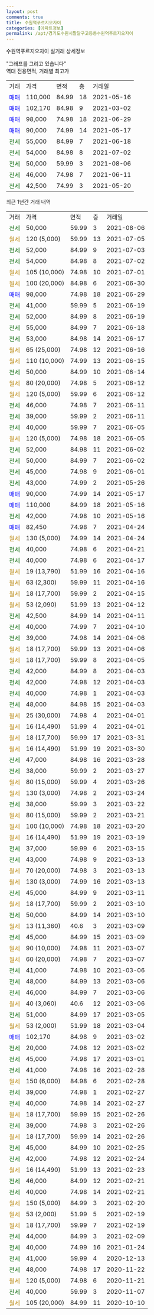 ```yaml
---
layout: post
comments: true
title: 수원역푸르지오자이
categories: [아파트정보]
permalink: /apt/경기도수원시팔달구고등동수원역푸르지오자이
---
```


수원역푸르지오자이 실거래 상세정보

<script type="text/javascript">
  google.charts.load('current', {'packages':['line', 'corechart']});
  google.charts.setOnLoadCallback(drawChart);

  function drawChart() {
    var data = new google.visualization.DataTable();
    data.addColumn('date', '거래일');
    data.addColumn('number', "매매");
    data.addColumn('number', "전세");
    data.addColumn('number', "전매");

    data.addRows([[new Date(Date.parse("2021-08-06")), null, 50000, null], [new Date(Date.parse("2021-07-05")), null, null, null], [new Date(Date.parse("2021-07-03")), null, 52000, null], [new Date(Date.parse("2021-07-02")), null, 54000, null], [new Date(Date.parse("2021-07-01")), null, null, null], [new Date(Date.parse("2021-06-30")), null, null, null], [new Date(Date.parse("2021-06-29")), 98000, null, null], [new Date(Date.parse("2021-06-19")), null, 41000, null], [new Date(Date.parse("2021-06-19")), null, 52000, null], [new Date(Date.parse("2021-06-18")), null, 55000, null], [new Date(Date.parse("2021-06-17")), null, 53000, null], [new Date(Date.parse("2021-06-16")), null, null, null], [new Date(Date.parse("2021-06-15")), null, null, null], [new Date(Date.parse("2021-06-14")), null, 50000, null], [new Date(Date.parse("2021-06-12")), null, null, null], [new Date(Date.parse("2021-06-12")), null, null, null], [new Date(Date.parse("2021-06-11")), null, 46000, null], [new Date(Date.parse("2021-06-11")), null, 39000, null], [new Date(Date.parse("2021-06-05")), null, 40000, null], [new Date(Date.parse("2021-06-05")), null, null, null], [new Date(Date.parse("2021-06-02")), null, 52000, null], [new Date(Date.parse("2021-06-02")), null, 50000, null], [new Date(Date.parse("2021-06-01")), null, 45000, null], [new Date(Date.parse("2021-05-26")), null, 43000, null], [new Date(Date.parse("2021-05-17")), 90000, null, null], [new Date(Date.parse("2021-05-16")), 110000, null, null], [new Date(Date.parse("2021-05-16")), null, 42000, null], [new Date(Date.parse("2021-04-24")), 82450, null, null], [new Date(Date.parse("2021-04-24")), null, null, null], [new Date(Date.parse("2021-04-21")), null, 40000, null], [new Date(Date.parse("2021-04-17")), null, 40000, null], [new Date(Date.parse("2021-04-16")), null, null, null], [new Date(Date.parse("2021-04-16")), null, null, null], [new Date(Date.parse("2021-04-15")), null, null, null], [new Date(Date.parse("2021-04-12")), null, null, null], [new Date(Date.parse("2021-04-11")), null, 42500, null], [new Date(Date.parse("2021-04-10")), null, 40000, null], [new Date(Date.parse("2021-04-06")), null, 39000, null], [new Date(Date.parse("2021-04-06")), null, null, null], [new Date(Date.parse("2021-04-05")), null, null, null], [new Date(Date.parse("2021-04-03")), null, 42000, null], [new Date(Date.parse("2021-04-03")), null, 42000, null], [new Date(Date.parse("2021-04-03")), null, 40000, null], [new Date(Date.parse("2021-04-03")), null, 48000, null], [new Date(Date.parse("2021-04-01")), null, null, null], [new Date(Date.parse("2021-04-01")), null, null, null], [new Date(Date.parse("2021-03-31")), null, null, null], [new Date(Date.parse("2021-03-30")), null, null, null], [new Date(Date.parse("2021-03-28")), null, 47000, null], [new Date(Date.parse("2021-03-27")), null, 38000, null], [new Date(Date.parse("2021-03-26")), null, null, null], [new Date(Date.parse("2021-03-24")), null, null, null], [new Date(Date.parse("2021-03-22")), null, 38000, null], [new Date(Date.parse("2021-03-21")), null, null, null], [new Date(Date.parse("2021-03-20")), null, null, null], [new Date(Date.parse("2021-03-19")), null, null, null], [new Date(Date.parse("2021-03-15")), null, 37000, null], [new Date(Date.parse("2021-03-13")), null, 43000, null], [new Date(Date.parse("2021-03-13")), null, null, null], [new Date(Date.parse("2021-03-13")), null, null, null], [new Date(Date.parse("2021-03-11")), null, 45000, null], [new Date(Date.parse("2021-03-10")), null, null, null], [new Date(Date.parse("2021-03-10")), null, 50000, null], [new Date(Date.parse("2021-03-09")), null, null, null], [new Date(Date.parse("2021-03-09")), null, 45000, null], [new Date(Date.parse("2021-03-07")), null, null, null], [new Date(Date.parse("2021-03-07")), null, null, null], [new Date(Date.parse("2021-03-06")), null, 41000, null], [new Date(Date.parse("2021-03-06")), null, 48000, null], [new Date(Date.parse("2021-03-06")), null, 46000, null], [new Date(Date.parse("2021-03-06")), null, null, null], [new Date(Date.parse("2021-03-05")), null, 51000, null], [new Date(Date.parse("2021-03-04")), null, null, null], [new Date(Date.parse("2021-03-02")), 102170, null, null], [new Date(Date.parse("2021-03-02")), null, 20000, null], [new Date(Date.parse("2021-03-01")), null, 45000, null], [new Date(Date.parse("2021-02-28")), null, 41000, null], [new Date(Date.parse("2021-02-28")), null, null, null], [new Date(Date.parse("2021-02-27")), null, 39000, null], [new Date(Date.parse("2021-02-27")), null, 40000, null], [new Date(Date.parse("2021-02-26")), null, null, null], [new Date(Date.parse("2021-02-26")), null, 39000, null], [new Date(Date.parse("2021-02-26")), null, null, null], [new Date(Date.parse("2021-02-25")), null, 45000, null], [new Date(Date.parse("2021-02-24")), null, 42000, null], [new Date(Date.parse("2021-02-23")), null, null, null], [new Date(Date.parse("2021-02-21")), null, 46000, null], [new Date(Date.parse("2021-02-21")), null, 40000, null], [new Date(Date.parse("2021-02-20")), null, null, null], [new Date(Date.parse("2021-02-19")), null, null, null], [new Date(Date.parse("2021-02-19")), null, null, null], [new Date(Date.parse("2021-02-09")), null, 44000, null], [new Date(Date.parse("2021-01-24")), null, 40000, null], [new Date(Date.parse("2020-12-13")), null, 41000, null], [new Date(Date.parse("2020-11-22")), null, 48000, null], [new Date(Date.parse("2020-11-21")), null, null, null], [new Date(Date.parse("2020-11-07")), null, 40000, null], [new Date(Date.parse("2020-10-10")), null, null, null]]);

    var options = {
      hAxis: {
        format: 'yyyy/MM/dd'
      },    
      lineWidth: 0,
      pointsVisible: true,    
      title: '최근 1년간 유형별 실거래가 분포',
      legend: { position: 'bottom' }
    };

    var formatter = new google.visualization.NumberFormat({pattern:'###,###'} );
    formatter.format(data, 1);
    formatter.format(data, 2);
    
    setTimeout(function() {
        var chart = new google.visualization.LineChart(document.getElementById('columnchart_material'));
        chart.draw(data, (options));
        document.getElementById('loading').style.display = 'none';
    }, 1000);
  }
</script>


<div id="loading" style="z-index:20; display: block; margin-left: 0px">"그래프를 그리고 있습니다"</div>
<div id="columnchart_material" style="width: 95%; margin-left: 0px; display: block"></div>
<!-- contents start -->
역대 전용면적, 거래별 최고가
<table class="sortable">
    <tr>
      <td>거래</td>
      <td>가격</td>
      <td>면적</td>
      <td>층</td>
      <td>거래일</td>
    </tr>
        <tr>
          <td><a style="color: blue">매매</a></td>
          <td>110,000</td>
          <td>84.99</td>
          <td>18</td>
          <td>2021-05-16</td>
        </tr>            <tr>
          <td><a style="color: blue">매매</a></td>
          <td>102,170</td>
          <td>84.98</td>
          <td>9</td>
          <td>2021-03-02</td>
        </tr>            <tr>
          <td><a style="color: blue">매매</a></td>
          <td>98,000</td>
          <td>74.98</td>
          <td>18</td>
          <td>2021-06-29</td>
        </tr>            <tr>
          <td><a style="color: blue">매매</a></td>
          <td>90,000</td>
          <td>74.99</td>
          <td>14</td>
          <td>2021-05-17</td>
        </tr>        
        <tr>
              <td><a style="color: darkgreen">전세</a></td>
              <td>55,000</td>
              <td>84.99</td>
              <td>7</td>
              <td>2021-06-18</td>
            </tr>            <tr>
              <td><a style="color: darkgreen">전세</a></td>
              <td>54,000</td>
              <td>84.98</td>
              <td>8</td>
              <td>2021-07-02</td>
            </tr>            <tr>
              <td><a style="color: darkgreen">전세</a></td>
              <td>50,000</td>
              <td>59.99</td>
              <td>3</td>
              <td>2021-08-06</td>
            </tr>            <tr>
              <td><a style="color: darkgreen">전세</a></td>
              <td>46,000</td>
              <td>74.98</td>
              <td>7</td>
              <td>2021-06-11</td>
            </tr>            <tr>
              <td><a style="color: darkgreen">전세</a></td>
              <td>42,500</td>
              <td>74.99</td>
              <td>3</td>
              <td>2021-05-20</td>
            </tr>        
    
</table>

최근 1년간 거래 내역

<table class="sortable">
    <tr>
      <td>거래</td>
      <td>가격</td>
      <td>면적</td>
      <td>층</td>
      <td>거래일</td>
    </tr>
    <tr>
      <td><a style="color: darkgreen">전세</a></td>
      <td>50,000</td>
      <td>59.99</td>
      <td>3</td>
      <td>2021-08-06</td>
    </tr>          <tr>
      <td><a style="color: darkgoldenrod">월세</a></td>
      <td>120 (5,000)</td>
      <td>59.99</td>
      <td>13</td>
      <td>2021-07-05</td>
    </tr>          <tr>
      <td><a style="color: darkgreen">전세</a></td>
      <td>52,000</td>
      <td>84.99</td>
      <td>9</td>
      <td>2021-07-03</td>
    </tr>          <tr>
      <td><a style="color: darkgreen">전세</a></td>
      <td>54,000</td>
      <td>84.98</td>
      <td>8</td>
      <td>2021-07-02</td>
    </tr>          <tr>
      <td><a style="color: darkgoldenrod">월세</a></td>
      <td>105 (10,000)</td>
      <td>74.98</td>
      <td>10</td>
      <td>2021-07-01</td>
    </tr>          <tr>
      <td><a style="color: darkgoldenrod">월세</a></td>
      <td>100 (20,000)</td>
      <td>84.98</td>
      <td>6</td>
      <td>2021-06-30</td>
    </tr>          <tr>
      <td><a style="color: blue">매매</a></td>
      <td>98,000</td>
      <td>74.98</td>
      <td>18</td>
      <td>2021-06-29</td>
    </tr>          <tr>
      <td><a style="color: darkgreen">전세</a></td>
      <td>41,000</td>
      <td>59.99</td>
      <td>5</td>
      <td>2021-06-19</td>
    </tr>          <tr>
      <td><a style="color: darkgreen">전세</a></td>
      <td>52,000</td>
      <td>84.99</td>
      <td>8</td>
      <td>2021-06-19</td>
    </tr>          <tr>
      <td><a style="color: darkgreen">전세</a></td>
      <td>55,000</td>
      <td>84.99</td>
      <td>7</td>
      <td>2021-06-18</td>
    </tr>          <tr>
      <td><a style="color: darkgreen">전세</a></td>
      <td>53,000</td>
      <td>84.98</td>
      <td>14</td>
      <td>2021-06-17</td>
    </tr>          <tr>
      <td><a style="color: darkgoldenrod">월세</a></td>
      <td>65 (25,000)</td>
      <td>74.98</td>
      <td>12</td>
      <td>2021-06-16</td>
    </tr>          <tr>
      <td><a style="color: darkgoldenrod">월세</a></td>
      <td>110 (10,000)</td>
      <td>74.99</td>
      <td>13</td>
      <td>2021-06-15</td>
    </tr>          <tr>
      <td><a style="color: darkgreen">전세</a></td>
      <td>50,000</td>
      <td>84.99</td>
      <td>10</td>
      <td>2021-06-14</td>
    </tr>          <tr>
      <td><a style="color: darkgoldenrod">월세</a></td>
      <td>80 (20,000)</td>
      <td>74.98</td>
      <td>5</td>
      <td>2021-06-12</td>
    </tr>          <tr>
      <td><a style="color: darkgoldenrod">월세</a></td>
      <td>120 (5,000)</td>
      <td>59.99</td>
      <td>6</td>
      <td>2021-06-12</td>
    </tr>          <tr>
      <td><a style="color: darkgreen">전세</a></td>
      <td>46,000</td>
      <td>74.98</td>
      <td>7</td>
      <td>2021-06-11</td>
    </tr>          <tr>
      <td><a style="color: darkgreen">전세</a></td>
      <td>39,000</td>
      <td>59.99</td>
      <td>2</td>
      <td>2021-06-11</td>
    </tr>          <tr>
      <td><a style="color: darkgreen">전세</a></td>
      <td>40,000</td>
      <td>59.99</td>
      <td>7</td>
      <td>2021-06-05</td>
    </tr>          <tr>
      <td><a style="color: darkgoldenrod">월세</a></td>
      <td>120 (5,000)</td>
      <td>74.98</td>
      <td>18</td>
      <td>2021-06-05</td>
    </tr>          <tr>
      <td><a style="color: darkgreen">전세</a></td>
      <td>52,000</td>
      <td>84.98</td>
      <td>11</td>
      <td>2021-06-02</td>
    </tr>          <tr>
      <td><a style="color: darkgreen">전세</a></td>
      <td>50,000</td>
      <td>84.99</td>
      <td>7</td>
      <td>2021-06-02</td>
    </tr>          <tr>
      <td><a style="color: darkgreen">전세</a></td>
      <td>45,000</td>
      <td>74.98</td>
      <td>9</td>
      <td>2021-06-01</td>
    </tr>          <tr>
      <td><a style="color: darkgreen">전세</a></td>
      <td>43,000</td>
      <td>74.99</td>
      <td>2</td>
      <td>2021-05-26</td>
    </tr>          <tr>
      <td><a style="color: blue">매매</a></td>
      <td>90,000</td>
      <td>74.99</td>
      <td>14</td>
      <td>2021-05-17</td>
    </tr>          <tr>
      <td><a style="color: blue">매매</a></td>
      <td>110,000</td>
      <td>84.99</td>
      <td>18</td>
      <td>2021-05-16</td>
    </tr>          <tr>
      <td><a style="color: darkgreen">전세</a></td>
      <td>42,000</td>
      <td>74.98</td>
      <td>10</td>
      <td>2021-05-16</td>
    </tr>          <tr>
      <td><a style="color: blue">매매</a></td>
      <td>82,450</td>
      <td>74.98</td>
      <td>7</td>
      <td>2021-04-24</td>
    </tr>          <tr>
      <td><a style="color: darkgoldenrod">월세</a></td>
      <td>130 (5,000)</td>
      <td>74.99</td>
      <td>14</td>
      <td>2021-04-24</td>
    </tr>          <tr>
      <td><a style="color: darkgreen">전세</a></td>
      <td>40,000</td>
      <td>74.98</td>
      <td>6</td>
      <td>2021-04-21</td>
    </tr>          <tr>
      <td><a style="color: darkgreen">전세</a></td>
      <td>40,000</td>
      <td>74.98</td>
      <td>6</td>
      <td>2021-04-17</td>
    </tr>          <tr>
      <td><a style="color: darkgoldenrod">월세</a></td>
      <td>19 (13,790)</td>
      <td>51.99</td>
      <td>16</td>
      <td>2021-04-16</td>
    </tr>          <tr>
      <td><a style="color: darkgoldenrod">월세</a></td>
      <td>63 (2,300)</td>
      <td>59.99</td>
      <td>11</td>
      <td>2021-04-16</td>
    </tr>          <tr>
      <td><a style="color: darkgoldenrod">월세</a></td>
      <td>18 (17,700)</td>
      <td>59.99</td>
      <td>2</td>
      <td>2021-04-15</td>
    </tr>          <tr>
      <td><a style="color: darkgoldenrod">월세</a></td>
      <td>53 (2,090)</td>
      <td>51.99</td>
      <td>13</td>
      <td>2021-04-12</td>
    </tr>          <tr>
      <td><a style="color: darkgreen">전세</a></td>
      <td>42,500</td>
      <td>84.99</td>
      <td>14</td>
      <td>2021-04-11</td>
    </tr>          <tr>
      <td><a style="color: darkgreen">전세</a></td>
      <td>40,000</td>
      <td>74.99</td>
      <td>7</td>
      <td>2021-04-10</td>
    </tr>          <tr>
      <td><a style="color: darkgreen">전세</a></td>
      <td>39,000</td>
      <td>74.98</td>
      <td>14</td>
      <td>2021-04-06</td>
    </tr>          <tr>
      <td><a style="color: darkgoldenrod">월세</a></td>
      <td>18 (17,700)</td>
      <td>59.99</td>
      <td>13</td>
      <td>2021-04-06</td>
    </tr>          <tr>
      <td><a style="color: darkgoldenrod">월세</a></td>
      <td>18 (17,700)</td>
      <td>59.99</td>
      <td>8</td>
      <td>2021-04-05</td>
    </tr>          <tr>
      <td><a style="color: darkgreen">전세</a></td>
      <td>42,000</td>
      <td>84.99</td>
      <td>8</td>
      <td>2021-04-03</td>
    </tr>          <tr>
      <td><a style="color: darkgreen">전세</a></td>
      <td>42,000</td>
      <td>74.98</td>
      <td>12</td>
      <td>2021-04-03</td>
    </tr>          <tr>
      <td><a style="color: darkgreen">전세</a></td>
      <td>40,000</td>
      <td>74.98</td>
      <td>1</td>
      <td>2021-04-03</td>
    </tr>          <tr>
      <td><a style="color: darkgreen">전세</a></td>
      <td>48,000</td>
      <td>84.98</td>
      <td>15</td>
      <td>2021-04-03</td>
    </tr>          <tr>
      <td><a style="color: darkgoldenrod">월세</a></td>
      <td>25 (30,000)</td>
      <td>74.98</td>
      <td>4</td>
      <td>2021-04-01</td>
    </tr>          <tr>
      <td><a style="color: darkgoldenrod">월세</a></td>
      <td>16 (14,490)</td>
      <td>51.99</td>
      <td>4</td>
      <td>2021-04-01</td>
    </tr>          <tr>
      <td><a style="color: darkgoldenrod">월세</a></td>
      <td>18 (17,700)</td>
      <td>59.99</td>
      <td>17</td>
      <td>2021-03-31</td>
    </tr>          <tr>
      <td><a style="color: darkgoldenrod">월세</a></td>
      <td>16 (14,490)</td>
      <td>51.99</td>
      <td>19</td>
      <td>2021-03-30</td>
    </tr>          <tr>
      <td><a style="color: darkgreen">전세</a></td>
      <td>47,000</td>
      <td>84.98</td>
      <td>16</td>
      <td>2021-03-28</td>
    </tr>          <tr>
      <td><a style="color: darkgreen">전세</a></td>
      <td>38,000</td>
      <td>59.99</td>
      <td>2</td>
      <td>2021-03-27</td>
    </tr>          <tr>
      <td><a style="color: darkgoldenrod">월세</a></td>
      <td>80 (15,000)</td>
      <td>59.99</td>
      <td>4</td>
      <td>2021-03-26</td>
    </tr>          <tr>
      <td><a style="color: darkgoldenrod">월세</a></td>
      <td>130 (3,000)</td>
      <td>74.98</td>
      <td>2</td>
      <td>2021-03-24</td>
    </tr>          <tr>
      <td><a style="color: darkgreen">전세</a></td>
      <td>38,000</td>
      <td>59.99</td>
      <td>3</td>
      <td>2021-03-22</td>
    </tr>          <tr>
      <td><a style="color: darkgoldenrod">월세</a></td>
      <td>80 (15,000)</td>
      <td>59.99</td>
      <td>2</td>
      <td>2021-03-21</td>
    </tr>          <tr>
      <td><a style="color: darkgoldenrod">월세</a></td>
      <td>100 (10,000)</td>
      <td>74.98</td>
      <td>18</td>
      <td>2021-03-20</td>
    </tr>          <tr>
      <td><a style="color: darkgoldenrod">월세</a></td>
      <td>16 (14,490)</td>
      <td>51.99</td>
      <td>19</td>
      <td>2021-03-19</td>
    </tr>          <tr>
      <td><a style="color: darkgreen">전세</a></td>
      <td>37,000</td>
      <td>59.99</td>
      <td>6</td>
      <td>2021-03-15</td>
    </tr>          <tr>
      <td><a style="color: darkgreen">전세</a></td>
      <td>43,000</td>
      <td>74.98</td>
      <td>9</td>
      <td>2021-03-13</td>
    </tr>          <tr>
      <td><a style="color: darkgoldenrod">월세</a></td>
      <td>70 (20,000)</td>
      <td>74.98</td>
      <td>3</td>
      <td>2021-03-13</td>
    </tr>          <tr>
      <td><a style="color: darkgoldenrod">월세</a></td>
      <td>130 (3,000)</td>
      <td>74.99</td>
      <td>16</td>
      <td>2021-03-13</td>
    </tr>          <tr>
      <td><a style="color: darkgreen">전세</a></td>
      <td>45,000</td>
      <td>84.99</td>
      <td>9</td>
      <td>2021-03-11</td>
    </tr>          <tr>
      <td><a style="color: darkgoldenrod">월세</a></td>
      <td>18 (17,700)</td>
      <td>59.99</td>
      <td>2</td>
      <td>2021-03-10</td>
    </tr>          <tr>
      <td><a style="color: darkgreen">전세</a></td>
      <td>50,000</td>
      <td>84.99</td>
      <td>14</td>
      <td>2021-03-10</td>
    </tr>          <tr>
      <td><a style="color: darkgoldenrod">월세</a></td>
      <td>13 (11,360)</td>
      <td>40.6</td>
      <td>3</td>
      <td>2021-03-09</td>
    </tr>          <tr>
      <td><a style="color: darkgreen">전세</a></td>
      <td>45,000</td>
      <td>84.99</td>
      <td>15</td>
      <td>2021-03-09</td>
    </tr>          <tr>
      <td><a style="color: darkgoldenrod">월세</a></td>
      <td>90 (10,000)</td>
      <td>74.98</td>
      <td>11</td>
      <td>2021-03-07</td>
    </tr>          <tr>
      <td><a style="color: darkgoldenrod">월세</a></td>
      <td>60 (20,000)</td>
      <td>74.98</td>
      <td>7</td>
      <td>2021-03-07</td>
    </tr>          <tr>
      <td><a style="color: darkgreen">전세</a></td>
      <td>41,000</td>
      <td>74.98</td>
      <td>10</td>
      <td>2021-03-06</td>
    </tr>          <tr>
      <td><a style="color: darkgreen">전세</a></td>
      <td>48,000</td>
      <td>84.99</td>
      <td>13</td>
      <td>2021-03-06</td>
    </tr>          <tr>
      <td><a style="color: darkgreen">전세</a></td>
      <td>46,000</td>
      <td>84.99</td>
      <td>7</td>
      <td>2021-03-06</td>
    </tr>          <tr>
      <td><a style="color: darkgoldenrod">월세</a></td>
      <td>40 (3,060)</td>
      <td>40.6</td>
      <td>12</td>
      <td>2021-03-06</td>
    </tr>          <tr>
      <td><a style="color: darkgreen">전세</a></td>
      <td>51,000</td>
      <td>84.99</td>
      <td>17</td>
      <td>2021-03-05</td>
    </tr>          <tr>
      <td><a style="color: darkgoldenrod">월세</a></td>
      <td>53 (2,000)</td>
      <td>51.99</td>
      <td>18</td>
      <td>2021-03-04</td>
    </tr>          <tr>
      <td><a style="color: blue">매매</a></td>
      <td>102,170</td>
      <td>84.98</td>
      <td>9</td>
      <td>2021-03-02</td>
    </tr>          <tr>
      <td><a style="color: darkgreen">전세</a></td>
      <td>20,000</td>
      <td>74.98</td>
      <td>12</td>
      <td>2021-03-02</td>
    </tr>          <tr>
      <td><a style="color: darkgreen">전세</a></td>
      <td>45,000</td>
      <td>74.98</td>
      <td>17</td>
      <td>2021-03-01</td>
    </tr>          <tr>
      <td><a style="color: darkgreen">전세</a></td>
      <td>41,000</td>
      <td>74.98</td>
      <td>16</td>
      <td>2021-02-28</td>
    </tr>          <tr>
      <td><a style="color: darkgoldenrod">월세</a></td>
      <td>150 (6,000)</td>
      <td>84.98</td>
      <td>6</td>
      <td>2021-02-28</td>
    </tr>          <tr>
      <td><a style="color: darkgreen">전세</a></td>
      <td>39,000</td>
      <td>74.98</td>
      <td>1</td>
      <td>2021-02-27</td>
    </tr>          <tr>
      <td><a style="color: darkgreen">전세</a></td>
      <td>40,000</td>
      <td>74.98</td>
      <td>14</td>
      <td>2021-02-27</td>
    </tr>          <tr>
      <td><a style="color: darkgoldenrod">월세</a></td>
      <td>18 (17,700)</td>
      <td>59.99</td>
      <td>15</td>
      <td>2021-02-26</td>
    </tr>          <tr>
      <td><a style="color: darkgreen">전세</a></td>
      <td>39,000</td>
      <td>74.98</td>
      <td>3</td>
      <td>2021-02-26</td>
    </tr>          <tr>
      <td><a style="color: darkgoldenrod">월세</a></td>
      <td>18 (17,700)</td>
      <td>59.99</td>
      <td>14</td>
      <td>2021-02-26</td>
    </tr>          <tr>
      <td><a style="color: darkgreen">전세</a></td>
      <td>45,000</td>
      <td>84.99</td>
      <td>10</td>
      <td>2021-02-25</td>
    </tr>          <tr>
      <td><a style="color: darkgreen">전세</a></td>
      <td>42,000</td>
      <td>74.98</td>
      <td>12</td>
      <td>2021-02-24</td>
    </tr>          <tr>
      <td><a style="color: darkgoldenrod">월세</a></td>
      <td>16 (14,490)</td>
      <td>51.99</td>
      <td>13</td>
      <td>2021-02-23</td>
    </tr>          <tr>
      <td><a style="color: darkgreen">전세</a></td>
      <td>46,000</td>
      <td>84.99</td>
      <td>12</td>
      <td>2021-02-21</td>
    </tr>          <tr>
      <td><a style="color: darkgreen">전세</a></td>
      <td>40,000</td>
      <td>74.98</td>
      <td>14</td>
      <td>2021-02-21</td>
    </tr>          <tr>
      <td><a style="color: darkgoldenrod">월세</a></td>
      <td>150 (5,000)</td>
      <td>84.99</td>
      <td>3</td>
      <td>2021-02-20</td>
    </tr>          <tr>
      <td><a style="color: darkgoldenrod">월세</a></td>
      <td>53 (2,000)</td>
      <td>51.99</td>
      <td>5</td>
      <td>2021-02-19</td>
    </tr>          <tr>
      <td><a style="color: darkgoldenrod">월세</a></td>
      <td>18 (17,700)</td>
      <td>59.99</td>
      <td>7</td>
      <td>2021-02-19</td>
    </tr>          <tr>
      <td><a style="color: darkgreen">전세</a></td>
      <td>44,000</td>
      <td>84.99</td>
      <td>3</td>
      <td>2021-02-09</td>
    </tr>          <tr>
      <td><a style="color: darkgreen">전세</a></td>
      <td>40,000</td>
      <td>74.99</td>
      <td>16</td>
      <td>2021-01-24</td>
    </tr>          <tr>
      <td><a style="color: darkgreen">전세</a></td>
      <td>41,000</td>
      <td>59.99</td>
      <td>4</td>
      <td>2020-12-13</td>
    </tr>          <tr>
      <td><a style="color: darkgreen">전세</a></td>
      <td>48,000</td>
      <td>74.98</td>
      <td>17</td>
      <td>2020-11-22</td>
    </tr>          <tr>
      <td><a style="color: darkgoldenrod">월세</a></td>
      <td>120 (5,000)</td>
      <td>74.98</td>
      <td>6</td>
      <td>2020-11-21</td>
    </tr>          <tr>
      <td><a style="color: darkgreen">전세</a></td>
      <td>40,000</td>
      <td>59.99</td>
      <td>3</td>
      <td>2020-11-07</td>
    </tr>          <tr>
      <td><a style="color: darkgoldenrod">월세</a></td>
      <td>105 (20,000)</td>
      <td>84.99</td>
      <td>11</td>
      <td>2020-10-10</td>
    </tr>      </table>
<!-- contents end -->    

